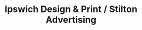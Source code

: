 ---
title: "Ipswich Design & Print / Stilton Advertising"
url: /ipswich/ipswich-design-and-print-stilton-advertising/
shop: copyshop
---